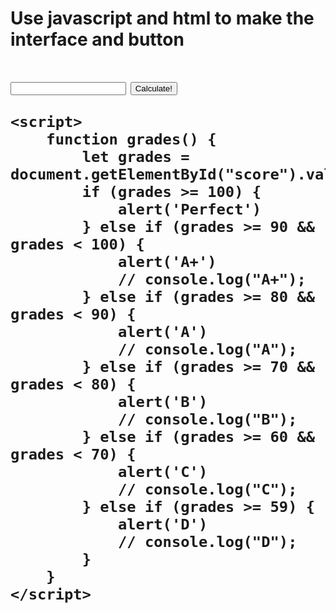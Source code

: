 
<!DOCTYPE html>
<html lang="en">

<head>
    <meta charset="UTF-8">
    <meta http-equiv="X-UA-Compatible" content="IE=edge">
    <meta name="viewport" content="width=device-width, initial-scale=1.0">
    <title>transcript-with-button</title>
</head>

<body>
	<h1>Use javascript and html to make the interface and button<h1/>
	<input type="number" id="score">
	<button onclick="grades('score')">Calculate!</button> 

    <script>
		function grades() {
			let grades = document.getElementById("score").value
			if (grades >= 100) {
				alert('Perfect')				
			} else if (grades >= 90 && grades < 100) {
				alert('A+')
				// console.log("A+");
			} else if (grades >= 80 && grades < 90) {
				alert('A')
				// console.log("A");
			} else if (grades >= 70 && grades < 80) {
				alert('B')
				// console.log("B");
			} else if (grades >= 60 && grades < 70) {
				alert('C')
				// console.log("C");
			} else if (grades >= 59) {
				alert('D')
				// console.log("D");
			}        
		}
    </script>
</body>

</html>
